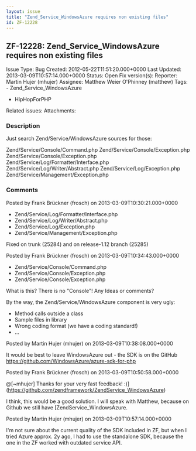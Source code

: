```yaml
---
layout: issue
title: "Zend_Service_WindowsAzure requires non existing files"
id: ZF-12228
---
```


ZF-12228: Zend\_Service\_WindowsAzure requires non existing files
-----------------------------------------------------------------

 Issue Type: Bug Created: 2012-05-22T11:51:20.000+0000 Last Updated: 2013-03-09T10:57:14.000+0000 Status: Open Fix version(s): 
 Reporter:  Martin Hujer (mhujer)  Assignee:  Matthew Weier O'Phinney (matthew)  Tags: - Zend\_Service\_WindowsAzure
- HipHopForPHP
 
 Related issues: 
 Attachments: 
### Description

Just search Zend/Service/WindowsAzure sources for those:

Zend/Service/Console/Command.php Zend/Service/Console/Exception.php Zend/Service/Console/Exception.php Zend/Service/Log/Formatter/Interface.php Zend/Service/Log/Writer/Abstract.php Zend/Service/Log/Exception.php Zend/Service/Management/Exception.php

 

 

### Comments

Posted by Frank Brückner (frosch) on 2013-03-09T10:30:21.000+0000

- Zend/Service/Log/Formatter/Interface.php
- Zend/Service/Log/Writer/Abstract.php
- Zend/Service/Log/Exception.php
- Zend/Service/Management/Exception.php

Fixed on trunk (25284) and on release-1.12 branch (25285)

 

 

Posted by Frank Brückner (frosch) on 2013-03-09T10:34:43.000+0000

- Zend/Service/Console/Command.php
- Zend/Service/Console/Exception.php
- Zend/Service/Console/Exception.php

What is this? There is no "Console"! Any Ideas or comments?

By the way, the Zend/Service/WindowsAzure component is very ugly:

- Method calls outside a class
- Sample files in library
- Wrong coding format (we have a coding standard!)
- ...
 


 

Posted by Martin Hujer (mhujer) on 2013-03-09T10:38:08.000+0000

It would be best to leave WindowsAzure out - the SDK is on the GitHub <https://github.com/WindowsAzure/azure-sdk-for-php>

 

 

Posted by Frank Brückner (frosch) on 2013-03-09T10:50:58.000+0000

@[~mhujer] Thanks for your very fast feedback! :)](https://github.com/zendframework/ZendService_WindowsAzure)

I think, this would be a good solution. I will speak with Matthew, because on Github we still have [ZendService\_WindowsAzure.

 

 

Posted by Martin Hujer (mhujer) on 2013-03-09T10:57:14.000+0000

I'm not sure about the current quality of the SDK included in ZF, but when I tried Azure approx. 2y ago, I had to use the standalone SDK, because the one in the ZF worked with outdated service API.

 

 